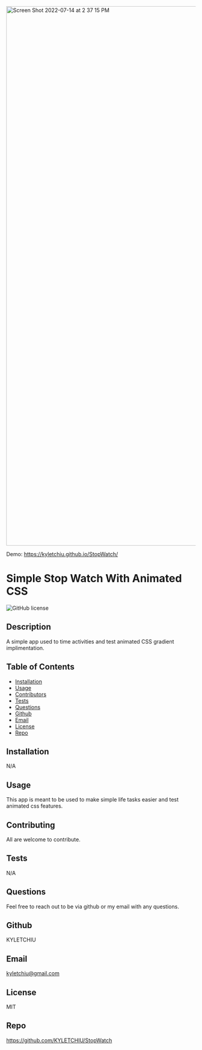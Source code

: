 <img width="1431" alt="Screen Shot 2022-07-14 at 2 37 15 PM" src="https://user-images.githubusercontent.com/92279620/179057923-1e6a24cd-be13-4fc4-97de-ae1099d3179a.png">

Demo: https://kyletchiu.github.io/StopWatch/

# Simple Stop Watch With Animated CSS
![GitHub license](http://img.shields.io/badge/license-MIT-green)

## Description
A simple app used to time activities and test animated CSS gradient implimentation.

## Table of Contents
* [Installation](#Installation)
* [Usage](#Usage)
* [Contributors](#Contributors)
* [Tests](#Tests)
* [Questions](Questions)
* [Github](#Github)
* [Email](#Email)
* [License](#License)
* [Repo](#Repo)

## Installation
N/A

## Usage
This app is meant to be used to make simple life tasks easier and test animated css features.

## Contributing
All are welcome to contribute.

## Tests
N/A

## Questions
Feel free to reach out to be via github or my email with any questions.

## Github
KYLETCHIU

## Email
 kyletchiu@gmail.com


## License
 MIT 

## Repo
https://github.com/KYLETCHIU/StopWatch
